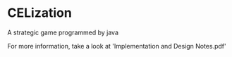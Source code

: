 # CELization
A strategic game programmed by java

For more information, take a look at 'Implementation and Design Notes.pdf'
